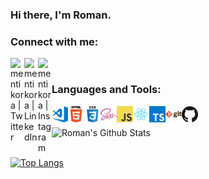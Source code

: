 ### Hi there, I'm Roman.

### Connect with me:

[<img align="left" alt="mentikora | Twitter" width="22px" src="https://cdn.jsdelivr.net/npm/simple-icons@v3/icons/twitter.svg" />][twitter]
[<img align="left" alt="mentikora | LinkedIn" width="22px" src="https://cdn.jsdelivr.net/npm/simple-icons@v3/icons/linkedin.svg" />][linkedin]
[<img align="left" alt="mentikora | Instagram" width="22px" src="https://cdn.jsdelivr.net/npm/simple-icons@v3/icons/instagram.svg" />][instagram]

<br/>

### Languages and Tools:

<img align="left" alt="Visual Studio Code" width="26px" src="https://raw.githubusercontent.com/github/explore/80688e429a7d4ef2fca1e82350fe8e3517d3494d/topics/visual-studio-code/visual-studio-code.png" />
<img align="left" alt="HTML5" width="26px" src="https://raw.githubusercontent.com/github/explore/80688e429a7d4ef2fca1e82350fe8e3517d3494d/topics/html/html.png" />
<img align="left" alt="CSS3" width="26px" src="https://raw.githubusercontent.com/github/explore/80688e429a7d4ef2fca1e82350fe8e3517d3494d/topics/css/css.png" />
<img align="left" alt="Sass" width="26px" src="https://raw.githubusercontent.com/github/explore/80688e429a7d4ef2fca1e82350fe8e3517d3494d/topics/sass/sass.png" />
<img align="left" alt="JavaScript" width="26px" src="https://raw.githubusercontent.com/github/explore/80688e429a7d4ef2fca1e82350fe8e3517d3494d/topics/javascript/javascript.png" />
<img align="left" alt="React" width="26px" src="https://raw.githubusercontent.com/github/explore/80688e429a7d4ef2fca1e82350fe8e3517d3494d/topics/react/react.png" />
<img align="left" alt="TypeScript" width="26px" src="https://raw.githubusercontent.com/github/explore/80688e429a7d4ef2fca1e82350fe8e3517d3494d/topics/typescript/typescript.png" />
<img align="left" alt="Git" width="26px" src="https://raw.githubusercontent.com/github/explore/80688e429a7d4ef2fca1e82350fe8e3517d3494d/topics/git/git.png" />
<img align="left" alt="GitHub" width="26px" src="https://raw.githubusercontent.com/github/explore/78df643247d429f6cc873026c0622819ad797942/topics/github/github.png" />

<br/>
<br/>

<img align="left" alt="Roman's Github Stats" src="https://github-readme-stats.codestackr.vercel.app/api?username=mentikora&show_icons=true&hide_border=true&&count_private=true&theme=radical" />

<br/>
<br/>

[![Top Langs](https://github-readme-stats.vercel.app/api/top-langs/?username=mentikora&count_private=true&layout=compact)](https://github.com/anuraghazra/github-readme-stats)

<br/>
<br/>

[twitter]: https://twitter.com/Mentikora
[linkedin]: https://www.linkedin.com/in/roman-horobets-b9290366/
[instagram]: https://www.instagram.com/mentikora/
